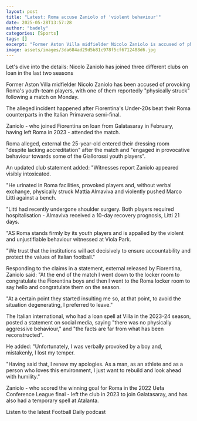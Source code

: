 ```yaml
---
layout: post
title: "Latest: Roma accuse Zaniolo of 'violent behaviour'"
date: 2025-05-28T13:57:28
author: "badely"
categories: [Sports]
tags: []
excerpt: "Former Aston Villa midfielder Nicolo Zaniolo is accused of physically striking a Roma youth-team player following a match on Monday."
image: assets/images/3da684ad29d5b81c978f5cf6712488d6.jpg
---
```


Let's dive into the details: Nicolo Zaniolo has joined three different clubs on loan in the last two seasons

Former Aston Villa midfielder Nicolo Zaniolo has been accused of provoking Roma's youth-team players, with one of them reportedly "physically struck" following a match on Monday.

The alleged incident happened after Fiorentina's Under-20s beat their Roma counterparts in the Italian Primavera semi-final.

Zaniolo - who joined Fiorentina on loan from Galatasaray in February, having left Roma in 2023 - attended the match.

Roma alleged, external the 25-year-old entered their dressing room "despite lacking accreditation" after the match and "engaged in provocative behaviour towards some of the Giallorossi youth players".

An updated club statement added: "Witnesses report Zaniolo appeared visibly intoxicated. 

"He urinated in Roma facilities, provoked players and, without verbal exchange, physically struck Mattia Almaviva and violently pushed Marco Litti against a bench.

"Litti had recently undergone shoulder surgery. Both players required hospitalisation - Almaviva received a 10-day recovery prognosis, Litti 21 days.

"AS Roma stands firmly by its youth players and is appalled by the violent and unjustifiable behaviour witnessed at Viola Park. 

"We trust that the institutions will act decisively to ensure accountability and protect the values of Italian football."

Responding to the claims in a statement, external released by Fiorentina, Zaniolo said: "At the end of the match I went down to the locker room to congratulate the Fiorentina boys and then I went to the Roma locker room to say hello and congratulate them on the season.

"At a certain point they started insulting me so, at that point, to avoid the situation degenerating, I preferred to leave."

The Italian international, who had a loan spell at Villa in the 2023-24 season, posted a statement on social media, saying "there was no physically aggressive behaviour," and "the facts are far from what has been reconstructed".

He added: "Unfortunately, I was verbally provoked by a boy and, mistakenly, I lost my temper.

"Having said that, I renew my apologies. As a man, as an athlete and as a person who loves this environment, I just want to rebuild and look ahead with humility."

Zaniolo - who scored the winning goal for Roma in the 2022 Uefa Conference League final - left the club in 2023 to join Galatasaray, and has also had a temporary spell at Atalanta.

Listen to the latest Football Daily podcast

